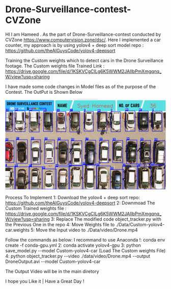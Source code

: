 # Drone-Surveillance-contest-CVZone

HI I am Hameed . As the part of Drone-Surveillance-contest conducted by CVZone https://www.computervision.zone/dsc/. Here I implemented a car counter, my approach is by using yolov4 + deep sort model repo : https://github.com/theAIGuysCode/yolov4-deepsort

Training the Custom weights which to detect cars in the Drone Surveillance footage. The Custom weights file Trained Link : https://drive.google.com/file/d/1KSKVCgCILg6K5WWM2JAIlbPmXmgqnq_W/view?usp=sharing
 
I have made some code changes in Model files as of the purpose of the Contest. The OutPut is Shown Below

![alt text](https://github.com/HameedSyed02/Drone-Surveillance-contest-CVZone/blob/main/ss.png?raw=true)


Process To Implement
1: Download the yolov4 + deep sort repo:   https://github.com/theAIGuysCode/yolov4-deepsort
2: Downmoad The Custom Trained weights file : https://drive.google.com/file/d/1KSKVCgCILg6K5WWM2JAIlbPmXmgqnq_W/view?usp=sharing
3: Replace The modified code object_tracker.py with the Previous One in the repo
4: Move Weights file to ./Data/Custom-yolov4-car.weights
5: Move the Input video to ./Data/video/Drone.mp4

Follow the commands as below:  I recommand to use Anaconda 
!: conda env create -f conda-gpu.yml
2: conda activate yolov4-gpu
3: python save_model.py --model Custom-yolov4-car     (Load The Custom weights File)
4: python object_tracker.py --video ./data/video/Drone.mp4 --output DroneOutput.avi --model Custom-yolov4-car

The Output Video will be in the main diretory

I hope you Like it | Have a Great Day !  
